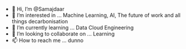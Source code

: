 - 👋 Hi, I’m @Samajdaar
- 👀 I’m interested in ... Machine Learning, AI, The future of work and all things decarbonisation
- 🌱 I’m currently learning ... Data Cloud Engineering
- 💞️ I’m looking to collaborate on ... Learning
- 📫 How to reach me ... dunno

<!---
Samajdaar/Samajdaar is a ✨ special ✨ repository because its `README.md` (this file) appears on your GitHub profile.
You can click the Preview link to take a look at your changes.
--->
